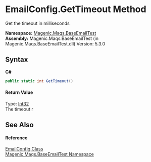 # EmailConfig.GetTimeout Method 
 

Get the timeout in milliseconds

**Namespace:**&nbsp;<a href="#/MAQS_5/Email_AUTOGENERATED/Magenic-Maqs-BaseEmailTest_Namespace">Magenic.Maqs.BaseEmailTest</a><br />**Assembly:**&nbsp;Magenic.Maqs.BaseEmailTest (in Magenic.Maqs.BaseEmailTest.dll) Version: 5.3.0

## Syntax

**C#**<br />
``` C#
public static int GetTimeout()
```


#### Return Value
Type: <a href="http://msdn2.microsoft.com/en-us/library/td2s409d" target="_blank">Int32</a><br />The timeout r

## See Also


#### Reference
<a href="#/MAQS_5/Email_AUTOGENERATED/EmailConfig_Class">EmailConfig Class</a><br /><a href="#/MAQS_5/Email_AUTOGENERATED/Magenic-Maqs-BaseEmailTest_Namespace">Magenic.Maqs.BaseEmailTest Namespace</a><br />